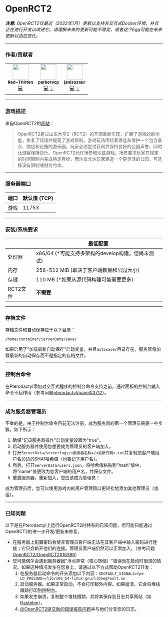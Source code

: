 # OpenRCT2
***注意:** OpenRCT2仅最近（2022年1月）更新以支持非交互式Docker环境，并且正在进行开发以改进它。请理解未来的更新可能不稳定，或者这个Egg可能在未来更新以适应变化。*
___
### 作者/贡献者
<!-- prettier-ignore-start -->
<!-- markdownlint-disable -->
<table>
    <tr>
        <td align="center">
            <a href="https://github.com/lilkingjr1">
                <img src="https://avatars.githubusercontent.com/u/4533989" width="50px;" alt=""/><br /><sub><b>Red-Thirten</b></sub>
            </a>
            <br />
            <a href="https://github.com/parkervcp/eggs/commits?author=lilkingjr1" title="Codes">💻</a>
        </td>
        <td align="center">
            <a href="https://github.com/parkervcp">
                <img src="https://avatars.githubusercontent.com/u/1207679" width="50px;" alt=""/><br /><sub><b>parkervcp</b></sub>
            </a>
            <br />
            <a href="https://github.com/parkervcp/eggs/commits?author=parkervcp" title="Codes">💻</a>
            <a href="https://github.com/parkervcp/eggs/commits?author=parkervcp" title="Contributor">💡</a>
        </td>
        <td align="center">
            <a href="https://github.com/janisozaur">
                <img src="https://avatars.githubusercontent.com/u/550290" width="50px;" alt=""/><br /><sub><b>janisozaur</b></sub>
            </a>
            <br />
            <a href="https://github.com/OpenRCT2/OpenRCT2/commits?author=janisozaur" title="Codes">💻</a>
            <a href="https://github.com/OpenRCT2/OpenRCT2/commits?author=janisozaur" title="Contributor">💡</a>
        </td>
    </tr>
</table>
<!-- markdownlint-enable -->
<!-- prettier-ignore-end -->

___
### 游戏描述
来自OpenRCT2的[网站](https://openrct2.io/)：
> OpenRCT2是过山车大亨2（RCT2）的开源重新实现，扩展了游戏的新功能，修复了错误并提高了游戏限制。游戏玩法围绕着建造和维护一个包含景点、商店和设施的游乐园。玩家必须尝试获利并保持良好的公园声誉，同时让游客保持快乐。OpenRCT2允许场景和沙盒游戏。场景要求玩家在规定的时间限制内完成特定目标，而沙盒允许玩家建造一个更灵活的公园，可选择没有限制或财务约束。
___
### 服务器端口
| 端口 | 默认值 (TCP) |
|---------|---------|
| 游戏 | 11753 |

___
### 安装/系统要求

|  | 最低配置 |
|---------|---------|
| 处理器 | x86/64 (*可能支持多架构的develop构建，但尚未测试) |
| 内存 | 256-512 MiB (取决于客户端数量和公园大小) |
| 存储 | 110 MB (*如果从源代码构建可能需要更多) |
| RCT2文件 | **不需要** |

___
### 存档文件
存档文件和自动保存位于以下目录：
```
/home/container/ServerData/save/
```
如果启用了"加载最新自动保存"启动变量，并且`autosave/`目录存在，服务器将加载最新的自动保存而不是指定的存档文件。
___
### 控制台命令
在Pterodactyl添加对交互式程序的控制台命令支持之前，通过面板的控制台输入命令不起作用（参考问题[pterodactyl/panel#3712](https://github.com/pterodactyl/panel/issues/3712)）。
___
### 成为服务器管理员
不幸的是，由于控制台命令目前无法注册，成为服务器的第一个管理员需要一些步骤，如下所示：
1. 确保"记录服务器操作"启动变量设置为"true"。
2. 启动服务器并使用您想要成为管理员的客户端加入。
3. 打开`ServerData/serverlogs/<服务器名称>/<最新日期>.txt`并复制您客户端用户名旁边的SHA1哈希值（也要记下用户名）。
4. 然后，打开`ServerData/users.json`。将哈希值粘贴到"hash"值中，将"name"值更改为您客户端的用户名，并保存文件。
5. 重启服务器，重新加入，您应该成为管理员！

成为管理员后，您可以使用游戏内的用户管理窗口更轻松地添加其他管理员（或组）。
___
### 已知问题
以下是在Pterodactyl上运行OpenRCT2时特有的已知问题，但可能只能通过OpenRCT2的进一步开发/更新来修复。
- 在服务器上配置密码会使非管理员客户端无法在其客户端中输入密码进行连接；它只会断开他们的连接。管理员客户端仍然可以正常加入。（参考问题[OpenRCT2/OpenRCT2#16396](https://github.com/OpenRCT2/OpenRCT2/issues/16396)）
- 您可能偶尔会遇到服务器因"浮点异常（核心转储）"错误而在启动时崩溃的情况。如果这种情况发生在您身上，请通过以下方式帮助OpenRCT2开发：
	1. 在服务器启动命令的开头添加以下内容：`SEGFAULT_SIGNALS=fpe LD_PRELOAD=/lib/x86_64-linux-gnu/libSegFault.so `
	2. 启动服务器。如果正常启动，不会打印额外内容。如果崩溃，它会将堆栈跟踪打印到控制台。
	3. 如果发生崩溃，复制整个堆栈跟踪，并将其保存到日志共享网站（如[Hastebin](https://www.hastebin.com)）。
	4. [向OpenRCT2提交新的错误报告问题](https://github.com/OpenRCT2/OpenRCT2/issues/new?assignees=&labels=bug&template=bug_report.yaml)并与他们分享您的日志。 